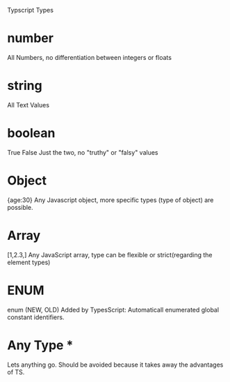 Typscript Types

# number
All Numbers, no differentiation between integers or floats

# string
All Text Values

# boolean
True False
Just the two, no "truthy" or "falsy" values

# Object
{age:30} 
Any Javascript object, more specific types (type of object) are possible. 

# Array 
[1,2.3,]
Any JavaScript array, type can be flexible or strict(regarding the element types)

# ENUM
enum (NEW, OLD)
Added by TypesScript: Automaticall enumerated global constant identifiers.

# Any Type *
Lets anything go. Should be avoided because it takes away the advantages of TS. 

